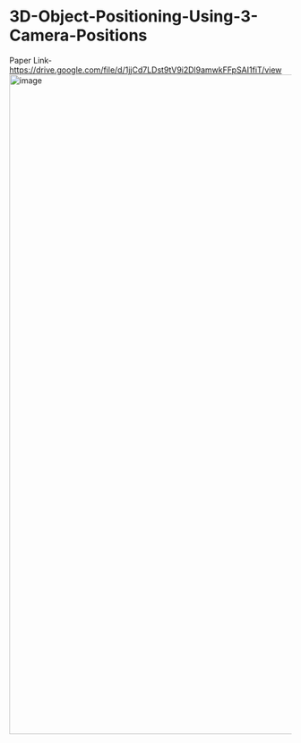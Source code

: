 # 3D-Object-Positioning-Using-3-Camera-Positions
Paper Link- https://drive.google.com/file/d/1jjCd7LDst9tV9i2Dl9amwkFFpSAI1fiT/view
<img width="791" height="1179" alt="image" src="https://github.com/user-attachments/assets/3b5f8909-8af7-438e-a73e-9132e29cef21" />
